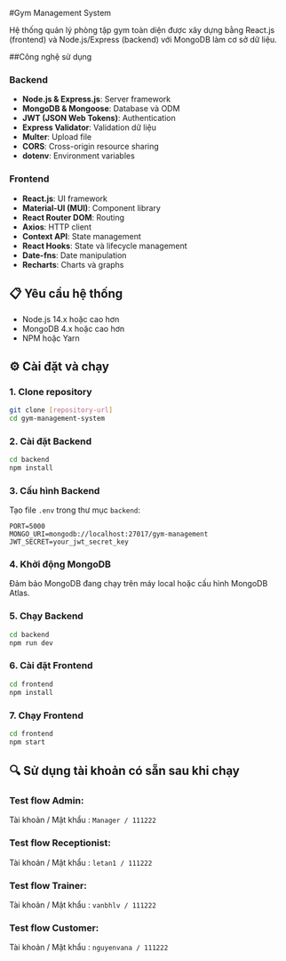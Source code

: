 #Gym Management System

Hệ thống quản lý phòng tập gym toàn diện được xây dựng bằng React.js (frontend) và Node.js/Express (backend) với MongoDB làm cơ sở dữ liệu.

##Công nghệ sử dụng

### Backend
- **Node.js & Express.js**: Server framework
- **MongoDB & Mongoose**: Database và ODM
- **JWT (JSON Web Tokens)**: Authentication
- **Express Validator**: Validation dữ liệu
- **Multer**: Upload file
- **CORS**: Cross-origin resource sharing
- **dotenv**: Environment variables

### Frontend
- **React.js**: UI framework
- **Material-UI (MUI)**: Component library
- **React Router DOM**: Routing
- **Axios**: HTTP client
- **Context API**: State management
- **React Hooks**: State và lifecycle management
- **Date-fns**: Date manipulation
- **Recharts**: Charts và graphs

## 📋 Yêu cầu hệ thống

- Node.js 14.x hoặc cao hơn
- MongoDB 4.x hoặc cao hơn
- NPM hoặc Yarn

## ⚙️ Cài đặt và chạy

### 1. Clone repository
```bash
git clone [repository-url]
cd gym-management-system
```

### 2. Cài đặt Backend
```bash
cd backend
npm install
```

### 3. Cấu hình Backend
Tạo file `.env` trong thư mục `backend`:
```env
PORT=5000
MONGO_URI=mongodb://localhost:27017/gym-management
JWT_SECRET=your_jwt_secret_key
```

### 4. Khởi động MongoDB
Đảm bảo MongoDB đang chạy trên máy local hoặc cấu hình MongoDB Atlas.

### 5. Chạy Backend
```bash
cd backend
npm run dev
```

### 6. Cài đặt Frontend
```bash
cd frontend
npm install
```

### 7. Chạy Frontend
```bash
cd frontend
npm start
```

## 🔍 Sử dụng tài khoản có sẵn sau khi chạy
### Test flow Admin:
Tài khoản / Mật khẩu : `Manager / 111222`

### Test flow Receptionist:
Tài khoản / Mật khẩu : `letan1 / 111222`


### Test flow Trainer:
Tài khoản / Mật khẩu : `vanbhlv / 111222`


### Test flow Customer:
Tài khoản / Mật khẩu : `nguyenvana / 111222`


